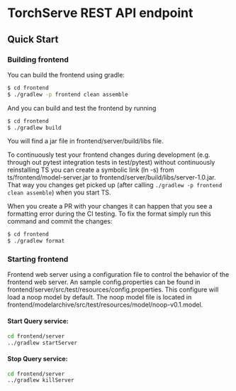 TorchServe REST API endpoint
==============================

## Quick Start

### Building frontend

You can build the frontend using gradle:

```sh
$ cd frontend
$ ./gradlew -p frontend clean assemble
```

And you can build and test the frontend by running

```sh
$ cd frontend
$ ./gradlew build
```

You will find a jar file in frontend/server/build/libs file.

To continuously test your frontend changes during development (e.g. through out pytest integration tests in test/pytest) without continuously reinstalling TS you can create a symbolic link (ln -s) from ts/frontend/model-server.jar to frontend/server/build/libs/server-1.0.jar. That way you changes get picked up (after calling `./gradlew -p frontend clean assemble`) when you start TS.

When you create a PR with your changes it can happen that you see a formatting error during the CI testing.
To fix the format simply run this command and commit the changes:
```sh
$ cd frontend
$ ./gradlew format
```
### Starting frontend

Frontend web server using a configuration file to control the behavior of the frontend web server.
An sample config.properties can be found in frontend/server/src/test/resources/config.properties.
This configure will load a noop model by default. The noop model file is located in frontend/modelarchive/src/test/resources/model/noop-v0.1.model.

#### Start Query service:

```sh
cd frontend/server
../gradlew startServer
```

#### Stop Query service:
```sh
cd frontend/server
../gradlew killServer
```

